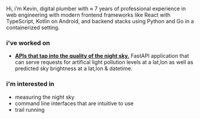 Hi, i'm Kevin, digital plumber with ≈ 7 years of professional experience in web engineering with modern frontend frameworks like React with TypeScript, Kotlin on Android, and backend stacks using Python and Go in a containerized setting.

### i've worked on

- **[APIs that tap into the quality of the night sky.](https://github.com/nonnontrivial/ctts/)** FastAPI application that can serve requests for artifical light pollution levels at a lat,lon as well as predicted sky brightness at a lat,lon & datetime.

### i'm interested in

- measuring the night sky
- command line interfaces that are intuitive to use
- trail running
